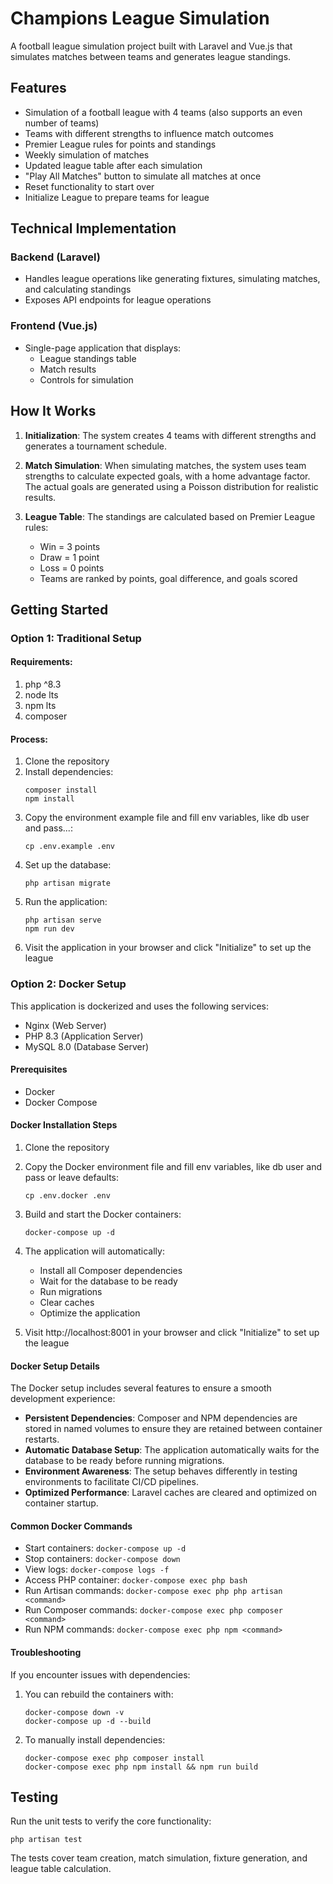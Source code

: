 # Champions League Simulation

A football league simulation project built with Laravel and Vue.js that simulates matches between teams and generates league standings.

## Features

- Simulation of a football league with 4 teams (also supports an even number of teams)
- Teams with different strengths to influence match outcomes
- Premier League rules for points and standings
- Weekly simulation of matches
- Updated league table after each simulation
- "Play All Matches" button to simulate all matches at once
- Reset functionality to start over
- Initialize League to prepare teams for league

## Technical Implementation

### Backend (Laravel)
- Handles league operations like generating fixtures, simulating matches, and calculating standings
- Exposes API endpoints for league operations

### Frontend (Vue.js)

- Single-page application that displays:
  - League standings table
  - Match results
  - Controls for simulation

## How It Works

1. **Initialization**: The system creates 4 teams with different strengths and generates a tournament schedule.

2. **Match Simulation**: When simulating matches, the system uses team strengths to calculate expected goals, with a home advantage factor. The actual goals are generated using a Poisson distribution for realistic results.

3. **League Table**: The standings are calculated based on Premier League rules:
   - Win = 3 points
   - Draw = 1 point
   - Loss = 0 points
   - Teams are ranked by points, goal difference, and goals scored

## Getting Started

### Option 1: Traditional Setup
#### Requirements: 
1. php ^8.3
2. node lts
3. npm lts
4. composer

#### Process:
1. Clone the repository
2. Install dependencies:
   ```
   composer install
   npm install
   ```
3. Copy the environment example file and fill env variables, like db user and pass...:
   ```
   cp .env.example .env
   ```
4. Set up the database:
   ```
   php artisan migrate
   ```
5. Run the application:
   ```
   php artisan serve
   npm run dev
   ```
6. Visit the application in your browser and click "Initialize" to set up the league

### Option 2: Docker Setup

This application is dockerized and uses the following services:
- Nginx (Web Server)
- PHP 8.3 (Application Server)
- MySQL 8.0 (Database Server)

#### Prerequisites

- Docker
- Docker Compose

#### Docker Installation Steps

1. Clone the repository
2. Copy the Docker environment file and fill env variables, like db user and pass or leave defaults:
   ```
   cp .env.docker .env
   ```
3. Build and start the Docker containers:
   ```
   docker-compose up -d
   ```
4. The application will automatically:
   - Install all Composer dependencies
   - Wait for the database to be ready
   - Run migrations
   - Clear caches
   - Optimize the application

5. Visit http://localhost:8001 in your browser and click "Initialize" to set up the league

#### Docker Setup Details

The Docker setup includes several features to ensure a smooth development experience:

- **Persistent Dependencies**: Composer and NPM dependencies are stored in named volumes to ensure they are retained between container restarts.
- **Automatic Database Setup**: The application automatically waits for the database to be ready before running migrations.
- **Environment Awareness**: The setup behaves differently in testing environments to facilitate CI/CD pipelines.
- **Optimized Performance**: Laravel caches are cleared and optimized on container startup.

#### Common Docker Commands

- Start containers: `docker-compose up -d`
- Stop containers: `docker-compose down`
- View logs: `docker-compose logs -f`
- Access PHP container: `docker-compose exec php bash`
- Run Artisan commands: `docker-compose exec php php artisan <command>`
- Run Composer commands: `docker-compose exec php composer <command>`
- Run NPM commands: `docker-compose exec php npm <command>`

#### Troubleshooting

If you encounter issues with dependencies:

1. You can rebuild the containers with:
   ```
   docker-compose down -v
   docker-compose up -d --build
   ```

2. To manually install dependencies:
   ```
   docker-compose exec php composer install
   docker-compose exec php npm install && npm run build
   ```

## Testing

Run the unit tests to verify the core functionality:

```
php artisan test
```

The tests cover team creation, match simulation, fixture generation, and league table calculation.
